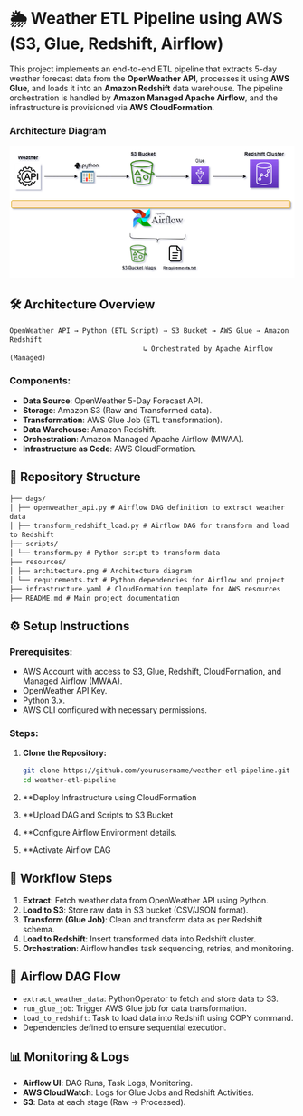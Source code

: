 ﻿
# 🌦️ Weather ETL Pipeline using AWS (S3, Glue, Redshift, Airflow)

This project implements an end-to-end ETL pipeline that extracts 5-day weather forecast data from the **OpenWeather API**, processes it using **AWS Glue**, and loads it into an **Amazon Redshift** data warehouse. The pipeline orchestration is handled by **Amazon Managed Apache Airflow**, and the infrastructure is provisioned via **AWS CloudFormation**.

### Architecture Diagram

![ETL Architecture](resources/Architecture.png)

## 🛠️ Architecture Overview

```
OpenWeather API → Python (ETL Script) → S3 Bucket → AWS Glue → Amazon Redshift
                                 ↳ Orchestrated by Apache Airflow (Managed)
```

### Components:
- **Data Source**: OpenWeather 5-Day Forecast API.
- **Storage**: Amazon S3 (Raw and Transformed data).
- **Transformation**: AWS Glue Job (ETL transformation).
- **Data Warehouse**: Amazon Redshift.
- **Orchestration**: Amazon Managed Apache Airflow (MWAA).
- **Infrastructure as Code**: AWS CloudFormation.

## 📂 Repository Structure

```
├── dags/
│ ├── openweather_api.py # Airflow DAG definition to extract weather data
│ ├── transform_redshift_load.py # Airflow DAG for transform and load to Redshift
├── scripts/
│ └── transform.py # Python script to transform data
├── resources/
│ ├── architecture.png # Architecture diagram
│ └── requirements.txt # Python dependencies for Airflow and project
├── infrastructure.yaml # CloudFormation template for AWS resources
├── README.md # Main project documentation

```

## ⚙️ Setup Instructions

### Prerequisites:
- AWS Account with access to S3, Glue, Redshift, CloudFormation, and Managed Airflow (MWAA).
- OpenWeather API Key.
- Python 3.x.
- AWS CLI configured with necessary permissions.

### Steps:
1. **Clone the Repository:**
    ```bash
    git clone https://github.com/yourusername/weather-etl-pipeline.git
    cd weather-etl-pipeline
    ```

2. **Deploy Infrastructure using CloudFormation
   

3. **Upload DAG and Scripts to S3 Bucket
   

4. **Configure Airflow Environment
details.

5. **Activate Airflow DAG   

## 🚀 Workflow Steps

1. **Extract**: Fetch weather data from OpenWeather API using Python.
2. **Load to S3**: Store raw data in S3 bucket (CSV/JSON format).
3. **Transform (Glue Job)**: Clean and transform data as per Redshift schema.
4. **Load to Redshift**: Insert transformed data into Redshift cluster.
5. **Orchestration**: Airflow handles task sequencing, retries, and monitoring.

## 📝 Airflow DAG Flow
- `extract_weather_data`: PythonOperator to fetch and store data to S3.
- `run_glue_job`: Trigger AWS Glue job for data transformation.
- `load_to_redshift`: Task to load data into Redshift using COPY command.
- Dependencies defined to ensure sequential execution.

## 📊 Monitoring & Logs
- **Airflow UI**: DAG Runs, Task Logs, Monitoring.
- **AWS CloudWatch**: Logs for Glue Jobs and Redshift Activities.
- **S3**: Data at each stage (Raw → Processed).
